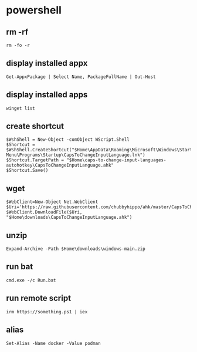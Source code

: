 # powershell
## rm  -rf 
```
rm -fo -r
```
## display installed appx
```
Get-AppxPackage | Select Name, PackageFullName | Out-Host
```
## display installed apps
```
winget list
```
## create shortcut
```
$WshShell = New-Object -comObject WScript.Shell
$Shortcut = $WshShell.CreateShortcut("$Home\AppData\Roaming\Microsoft\Windows\Start Menu\Programs\Startup\CapsToChangeInputLanguage.lnk")
$Shortcut.TargetPath = "$Home\caps-to-change-input-languages-autohotkey\CapsToChangeInputLanguage.ahk"
$Shortcut.Save()
```
## wget
```
$WebClient=New-Object Net.WebClient
$Uri='https://raw.githubusercontent.com/chubbyhippo/ahk/master/CapsToChangeInputLanguage.ahk'
$WebClient.DownloadFile($Uri, "$Home\downloads\CapsToChangeInputLanguage.ahk")
```
## unzip
```
Expand-Archive -Path $Home\downloads\windows-main.zip
```
## run bat
```
cmd.exe -/c Run.bat
```
## run remote script
```
irm https://something.ps1 | iex
```
## alias
```
Set-Alias -Name docker -Value podman
```
